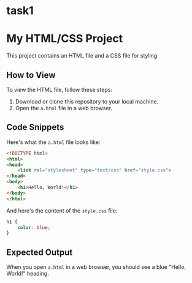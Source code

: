 # task1
# My HTML/CSS Project

This project contains an HTML file and a CSS file for styling.

## How to View

To view the HTML file, follow these steps:

1. Download or clone this repository to your local machine.
2. Open the `a.html` file in a web browser.

## Code Snippets

Here's what the `a.html` file looks like:

```html
<!DOCTYPE html>
<html>
<head>
    <link rel="stylesheet" type="text/css" href="style.css">
</head>
<body>
    <h1>Hello, World!</h1>
</body>
</html>
```

And here's the content of the `style.css` file:

```css
h1 {
    color: blue;
}
```

## Expected Output

When you open `a.html` in a web browser, you should see a blue "Hello, World!" heading.

